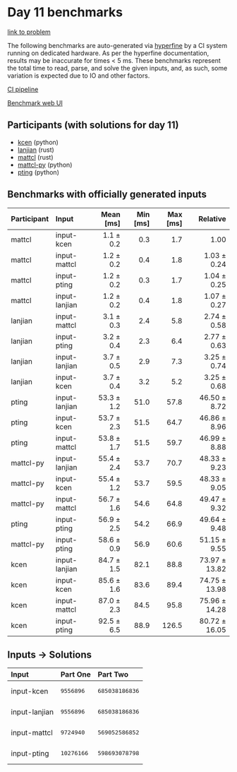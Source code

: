 # Day 11 benchmarks

[link to problem](https://adventofcode.com/2023/day/11)

The following benchmarks are auto-generated via
[hyperfine](https://github.com/sharkdp/hyperfine) by a CI system running on
dedicated hardware. As per the hyperfine documentation, results may be
inaccurate for times < 5 ms. These benchmarks represent the total time to read,
parse, and solve the given inputs, and, as such, some variation is expected due
to IO and other factors.

[CI pipeline](http://ci.papercode.net:8080/teams/main/pipelines/aoc2023)

[Benchmark web UI](https://aoc.ancalagon.black)


## Participants (with solutions for day 11)

- [kcen](https://github.com/kcen/aoc2023) (python)
- [lanjian](https://github.com/lanjian/aoc-2023) (rust)
- [mattcl](https://github.com/mattcl/aoc2023) (rust)
- [mattcl-py](https://github.com/mattcl/aoc2023-py) (python)
- [pting](https://github.com/pting/aoc2023) (python)


## Benchmarks with officially generated inputs

| Participant | Input | Mean [ms] | Min [ms] | Max [ms] | Relative |
|:---|:---|---:|---:|---:|---:|
| mattcl | input-kcen | 1.1 ± 0.2 | 0.3 | 1.7 | 1.00 |
| mattcl | input-mattcl | 1.2 ± 0.2 | 0.4 | 1.8 | 1.03 ± 0.24 |
| mattcl | input-pting | 1.2 ± 0.2 | 0.3 | 1.7 | 1.04 ± 0.25 |
| mattcl | input-lanjian | 1.2 ± 0.2 | 0.4 | 1.8 | 1.07 ± 0.27 |
| lanjian | input-mattcl | 3.1 ± 0.3 | 2.4 | 5.8 | 2.74 ± 0.58 |
| lanjian | input-pting | 3.2 ± 0.4 | 2.3 | 6.4 | 2.77 ± 0.63 |
| lanjian | input-lanjian | 3.7 ± 0.5 | 2.9 | 7.3 | 3.25 ± 0.74 |
| lanjian | input-kcen | 3.7 ± 0.4 | 3.2 | 5.2 | 3.25 ± 0.68 |
| pting | input-lanjian | 53.3 ± 1.2 | 51.0 | 57.8 | 46.50 ± 8.72 |
| pting | input-kcen | 53.7 ± 2.3 | 51.5 | 64.7 | 46.86 ± 8.96 |
| pting | input-mattcl | 53.8 ± 1.7 | 51.5 | 59.7 | 46.99 ± 8.88 |
| mattcl-py | input-lanjian | 55.4 ± 2.4 | 53.7 | 70.7 | 48.33 ± 9.23 |
| mattcl-py | input-kcen | 55.4 ± 1.2 | 53.7 | 59.5 | 48.33 ± 9.05 |
| mattcl-py | input-mattcl | 56.7 ± 1.6 | 54.6 | 64.8 | 49.47 ± 9.32 |
| pting | input-pting | 56.9 ± 2.5 | 54.2 | 66.9 | 49.64 ± 9.48 |
| mattcl-py | input-pting | 58.6 ± 0.9 | 56.9 | 60.6 | 51.15 ± 9.55 |
| kcen | input-lanjian | 84.7 ± 1.5 | 82.1 | 88.8 | 73.97 ± 13.82 |
| kcen | input-kcen | 85.6 ± 1.6 | 83.6 | 89.4 | 74.75 ± 13.98 |
| kcen | input-mattcl | 87.0 ± 2.3 | 84.5 | 95.8 | 75.96 ± 14.28 |
| kcen | input-pting | 92.5 ± 6.5 | 88.9 | 126.5 | 80.72 ± 16.05 |


## Inputs -> Solutions

| Input | Part One | Part Two |
|:---|:---|:---|
|input-kcen|<pre>9556896</pre>|<pre>685038186836</pre>|
|input-lanjian|<pre>9556896</pre>|<pre>685038186836</pre>|
|input-mattcl|<pre>9724940</pre>|<pre>569052586852</pre>|
|input-pting|<pre>10276166</pre>|<pre>598693078798</pre>|